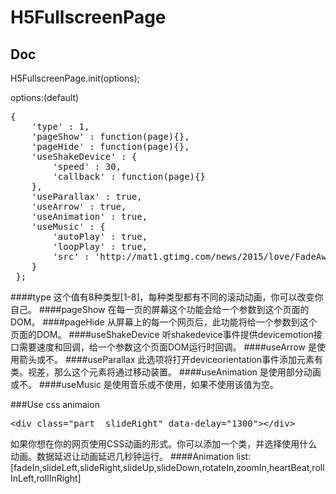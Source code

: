 # H5FullscreenPage
## Doc
H5FullscreenPage.init(options);

options:(default)

<pre>
{
    'type' : 1,
    'pageShow' : function(page){},
    'pageHide' : function(page){},
    'useShakeDevice' : {
        'speed' : 30,
        'callback' : function(page){}
    },
    'useParallax' : true,
    'useArrow' : true,
    'useAnimation' : true,
    'useMusic' : {
        'autoPlay' : true,
        'loopPlay' : true,
        'src' : 'http://mat1.gtimg.com/news/2015/love/FadeAway.mp3'
    }
 };
</pre>
####type
这个值有8种类型[1-8]，每种类型都有不同的滚动动画，你可以改变你自己。
####pageShow
在每一页的屏幕这个功能会给一个参数到这个页面的DOM。
####pageHide
从屏幕上的每一个网页后，此功能将给一个参数到这个页面的DOM。
####useShakeDevice
听shakedevice事件提供devicemotion接口需要速度和回调，给一个参数这个页面DOM运行时回调。
####useArrow
是使用箭头或不。
####useParallax
此选项将打开deviceorientation事件添加元素有类。视差，那么这个元素将通过移动装置。
####useAnimation
是使用部分动画或不。
####useMusic
是使用音乐或不使用，如果不使用该值为空。

###Use css animaion

<pre>
&lt;div class="part  slideRight" data-delay="1300"&gt;&lt;/div&gt;
</pre>

如果你想在你的网页使用CSS动画的形式。你可以添加一个类，并选择使用什么动画。数据延迟让动画延迟几秒钟运行。
####Animation list:
[fadeIn,slideLeft,slideRight,slideUp,slideDown,rotateIn,zoomIn,heartBeat,rollInLeft,rollInRight]
